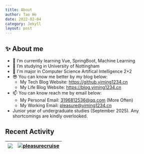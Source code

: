 ```yaml
---
title: About
author: Tao He
date: 2022-02-04
category: Jekyll
layout: post
---
```


## ✨ About me

- 🌱 I’m currently learning Vue, SpringBoot, Machine Learning
- 👯 I’m studying in University of Nottingham
- 🔭 I'm major in Computer Science Artifical Intelligence 2+2
- 😎 You can know me better by my blog below:
  - My Tech Blog Website: https://github.yiming1234.cn
  - My Life Blog Website: https://blog.yiming1234.cn
- 📫 You can know reach me by email below:
  - My Personal Email: 3196812536@qq.com (More Often)
  - My Working Email: pleasure@yiming1234.cn
- Junior year of undergraduate studies (September 2025). Any shortcomings are kindly overlooked.

## Recent Activity

| <a href="https://blog.yiming1234.cn"><img align="center" src="https://github-readme-stats.vercel.app/api?username=Pleasurecruise&show_icons=true&theme=tokyonight" /></a> | <a href="https://blog.yiming1234.cn"><img align="center" src="https://github-readme-stats.vercel.app/api/top-langs/?username=pleasurecruise&layout=donut&theme=tokyonight" alt="pleasurecruise" /></a> |
| ------------- | ------------- |
